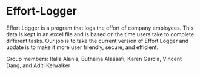 # Effort-Logger
Effort Logger is a program that logs the effort of company employees. This data is kept in an excel file and is based on the time users take to complete different tasks. Our job is to take the current version of Effort Logger and update is to make it more user friendly, secure, and efficient.

Group members:
Italia Alanis, Buthaina Alassafi, Karen Garcia, Vincent Dang, and Aditi Kelwalker
